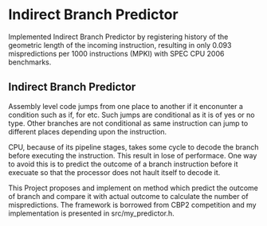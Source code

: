 # Indirect Branch Predictor

Implemented Indirect Branch Predictor by registering history of the geometric length of the incoming instruction, resulting
in only 0.093 mispredictions per 1000 instructions (MPKI) with SPEC CPU 2006 benchmarks.

## Indirect Branch Predictor
Assembly level code jumps from one place to another if it enconunter a condition such as if, for etc. Such jumps are conditional as it is of yes or no type. Other branches are not conditional as same instruction can jump to different places depending upon the instruction. 

CPU, because of its pipeline stages, takes some cycle to decode the branch before executing the instruction. This result in lose of performace. One way to avoid this is to predict the outcome of a branch instruction before it execuate so that the processor does not hault itself to decode it.

This Project proposes and implement on method which predict the outcome of branch and compare it with actual outcome to calculate the number of mispredictions. The framework is borrowed from CBP2 competition and my implementation is presented in src/my_predictor.h.
